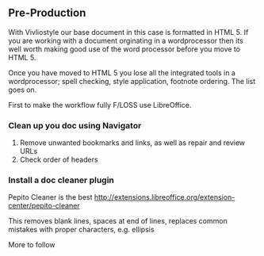 ## Pre-Production

With Vivliostyle our base document in this case is formatted in HTML 5. If you are working with a document orginating in a wordprocessor then its well worth making good use of the word processor before you move to HTML 5.

Once you have moved to HTML 5 you lose all the integrated tools in a wordprocessor; spell checking, style application, footnote ordering. The list goes on.

First to make the workflow fully F/LOSS use LibreOffice.

### Clean up you doc using Navigator

1. Remove unwanted bookmarks and links, as well as repair and review URLs
2. Check order of headers

### Install a doc cleaner plugin

Pepito Cleaner is the best http://extensions.libreoffice.org/extension-center/pepito-cleaner

This removes blank lines, spaces at end of lines, replaces common mistakes with proper characters, e.g. ellipsis

More to follow
